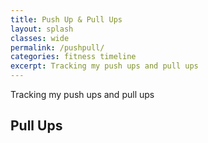 ```yaml
---
title: Push Up & Pull Ups
layout: splash
classes: wide
permalink: /pushpull/
categories: fitness timeline
excerpt: Tracking my push ups and pull ups
---
```


Tracking my push ups and pull ups

## Pull Ups

<html>
<head>
<script type="text/javascript" src="https://www.gstatic.com/charts/loader.js"></script>

<script type="text/javascript">
    google.charts.load('current', {'packages':['line']});
    google.charts.setOnLoadCallback(drawGID);

    function drawGID() {
      var queryString = encodeURIComponent('SELECT A, D, F');
      var query = new google.visualization.Query(
        'https://docs.google.com/spreadsheets/d/1jmy6JewPfJdo_cDG9FPxQiL2t4KD0kD9zUgTNEsAFW8/gviz/tq?gid=0&headers=1&tq=' + queryString);
      query.send(handleQueryResponse);
    }

    function handleQueryResponse(response) {
      if (response.isError()) {
        alert('Error in query: ' + response.getMessage() + ' ' + response.getDetailedMessage());
        return;
      }

      var data = response.getDataTable();

      var options = {
        chart: {
        title: 'Push Ups and Pull Ups'
        },
        height: 500,
        legend: { position: 'bottom' }
      };      
      var chart = new google.charts.Line(document.getElementById('linechart_material'));
      chart.draw(data, google.charts.Line.convertOptions(options));
  }
  </script>
</head>
<body>
  <div id="linechart_material"></div>
</body>
</html>